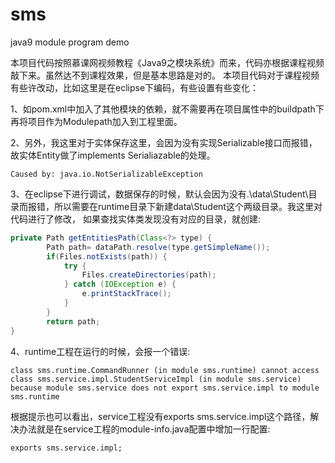 # sms
java9 module program demo

本项目代码按照慕课网视频教程《Java9之模块系统》而来，代码亦根据课程视频敲下来。虽然达不到课程效果，但是基本思路是对的。
本项目代码对于课程视频有些许改动，比如这里是在eclipse下编码，有些设置有些变化：

1、如pom.xml中加入了其他模块的依赖，就不需要再在项目属性中的buildpath下再将项目作为Modulepath加入到工程里面。

2、另外，我这里对于实体保存这里，会因为没有实现Serializable接口而报错，故实体Entity做了implements Serialiazable的处理。
```
Caused by: java.io.NotSerializableException
```
3、在eclipse下进行调试，数据保存的时候，默认会因为没有.\data\Student\目录而报错，所以需要在runtime目录下新建data\Student这个两级目录。我这里对代码进行了修改，
如果查找实体类发现没有对应的目录，就创建:
```java
private Path getEntitiesPath(Class<?> type) {
		Path path= dataPath.resolve(type.getSimpleName());
		if(Files.notExists(path)) {
			try {
				Files.createDirectories(path);
			} catch (IOException e) {
				e.printStackTrace();
			}
		}
		return path;
}
```
4、runtime工程在运行的时候，会报一个错误:
```
class sms.runtime.CommandRunner (in module sms.runtime) cannot access class sms.service.impl.StudentServiceImpl (in module sms.service) because module sms.service does not export sms.service.impl to module sms.runtime
```
根据提示也可以看出，service工程没有exports sms.service.impl这个路径，解决办法就是在service工程的module-info.java配置中增加一行配置:
```
exports sms.service.impl;
```
